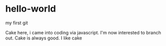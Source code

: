 # hello-world
my first git

Cake here, i came into coding via javascript. I'm now interested to branch out.
Cake is always good. I like cake
